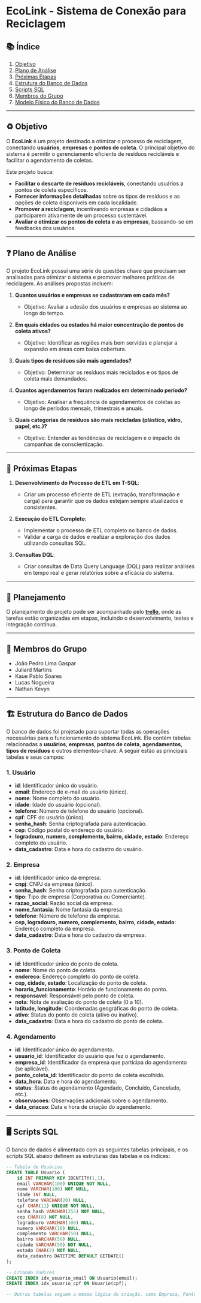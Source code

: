 # EcoLink - Sistema de Conexão para Reciclagem

## 📚 Índice

1. [Objetivo](#objetivo)
2. [Plano de Análise](#plano-de-analise)
3. [Próximas Etapas](#proximas-etapas)
4. [Estrutura do Banco de Dados](#estrutura-do-banco-de-dados)
5. [Scripts SQL](#scripts-sql)
6. [Membros do Grupo](#membros-do-grupo)
7. [Modelo Físico do Banco de Dados](#modelo-fisico-do-banco-de-dados)

---

<a id="objetivo"></a>
## ♻️ Objetivo

O **EcoLink** é um projeto destinado a otimizar o processo de reciclagem, conectando **usuários**, **empresas** e **pontos de coleta**. O principal objetivo do sistema é permitir o gerenciamento eficiente de resíduos recicláveis e facilitar o agendamento de coletas.

Este projeto busca:

* **Facilitar o descarte de resíduos recicláveis**, conectando usuários a pontos de coleta específicos.
* **Fornecer informações detalhadas** sobre os tipos de resíduos e as opções de coleta disponíveis em cada localidade.
* **Promover a reciclagem**, incentivando empresas e cidadãos a participarem ativamente de um processo sustentável.
* **Avaliar e otimizar os pontos de coleta e as empresas**, baseando-se em feedbacks dos usuários.

---

<a id="plano-de-analise"></a>
## ❓ Plano de Análise

O projeto EcoLink possui uma série de questões chave que precisam ser analisadas para otimizar o sistema e promover melhores práticas de reciclagem. As análises propostas incluem:

1. **Quantos usuários e empresas se cadastraram em cada mês?**

   * Objetivo: Avaliar a adesão dos usuários e empresas ao sistema ao longo do tempo.

2. **Em quais cidades ou estados há maior concentração de pontos de coleta ativos?**

   * Objetivo: Identificar as regiões mais bem servidas e planejar a expansão em áreas com baixa cobertura.

3. **Quais tipos de resíduos são mais agendados?**

   * Objetivo: Determinar os resíduos mais reciclados e os tipos de coleta mais demandados.

4. **Quantos agendamentos foram realizados em determinado período?**

   * Objetivo: Analisar a frequência de agendamentos de coletas ao longo de períodos mensais, trimestrais e anuais.

5. **Quais categorias de resíduos são mais recicladas (plástico, vidro, papel, etc.)?**

   * Objetivo: Entender as tendências de reciclagem e o impacto de campanhas de conscientização.

---

<a id="proximas-etapas"></a>
## 📆 Próximas Etapas

1. **Desenvolvimento do Processo de ETL em T-SQL**:

   * Criar um processo eficiente de ETL (extração, transformação e carga) para garantir que os dados estejam sempre atualizados e consistentes.

2. **Execução do ETL Completo**:

   * Implementar o processo de ETL completo no banco de dados.
   * Validar a carga de dados e realizar a exploração dos dados utilizando consultas SQL.

3. **Consultas DQL**:

   * Criar consultas de Data Query Language (DQL) para realizar análises em tempo real e gerar relatórios sobre a eficácia do sistema.

---

## 📌 Planejamento

O planejamento do projeto pode ser acompanhado pelo **[trello](https://trello.com/b/IYqji8Ii/meu-quadro-do-trello)**, onde as tarefas estão organizadas em etapas, incluindo o desenvolvimento, testes e integração contínua.

---

<a id="membros-do-grupo"></a>
## 👥 Membros do Grupo

* João Pedro Lima Gaspar
* Juliard Martins
* Kaue Pablo Soares
* Lucas Nogueira
* Nathan Kevyn

---

<a id="estrutura-do-banco-de-dados"></a>
## 🏗️ Estrutura do Banco de Dados

O banco de dados foi projetado para suportar todas as operações necessárias para o funcionamento do sistema EcoLink. Ele contém tabelas relacionadas a **usuários**, **empresas**, **pontos de coleta**, **agendamentos**, **tipos de resíduos** e outros elementos-chave. A seguir estão as principais tabelas e seus campos:

### 1. **Usuário**

* **id**: Identificador único do usuário.
* **email**: Endereço de e-mail do usuário (único).
* **nome**: Nome completo do usuário.
* **idade**: Idade do usuário (opcional).
* **telefone**: Número de telefone do usuário (opcional).
* **cpf**: CPF do usuário (único).
* **senha_hash**: Senha criptografada para autenticação.
* **cep**: Código postal do endereço do usuário.
* **logradouro, numero, complemento, bairro, cidade, estado**: Endereço completo do usuário.
* **data_cadastro**: Data e hora do cadastro do usuário.

### 2. **Empresa**

* **id**: Identificador único da empresa.
* **cnpj**: CNPJ da empresa (único).
* **senha_hash**: Senha criptografada para autenticação.
* **tipo**: Tipo de empresa (Corporativa ou Comerciante).
* **razao_social**: Razão social da empresa.
* **nome_fantasia**: Nome fantasia da empresa.
* **telefone**: Número de telefone da empresa.
* **cep, logradouro, numero, complemento, bairro, cidade, estado**: Endereço completo da empresa.
* **data_cadastro**: Data e hora do cadastro da empresa.

### 3. **Ponto de Coleta**

* **id**: Identificador único do ponto de coleta.
* **nome**: Nome do ponto de coleta.
* **endereco**: Endereço completo do ponto de coleta.
* **cep, cidade, estado**: Localização do ponto de coleta.
* **horario_funcionamento**: Horário de funcionamento do ponto.
* **responsavel**: Responsável pelo ponto de coleta.
* **nota**: Nota de avaliação do ponto de coleta (0 a 10).
* **latitude, longitude**: Coordenadas geográficas do ponto de coleta.
* **ativo**: Status do ponto de coleta (ativo ou inativo).
* **data_cadastro**: Data e hora do cadastro do ponto de coleta.

### 4. **Agendamento**

* **id**: Identificador único do agendamento.
* **usuario_id**: Identificador do usuário que fez o agendamento.
* **empresa_id**: Identificador da empresa que participa do agendamento (se aplicável).
* **ponto_coleta_id**: Identificador do ponto de coleta escolhido.
* **data_hora**: Data e hora do agendamento.
* **status**: Status do agendamento (Agendado, Concluído, Cancelado, etc.).
* **observacoes**: Observações adicionais sobre o agendamento.
* **data_criacao**: Data e hora de criação do agendamento.

---

<a id="scripts-sql"></a>
## 🖥️ Scripts SQL

O banco de dados é alimentado com as seguintes tabelas principais, e os scripts SQL abaixo definem as estruturas das tabelas e os índices:

```sql
-- Tabela de Usuários
CREATE TABLE Usuario (
    id INT PRIMARY KEY IDENTITY(1,1),
    email VARCHAR(100) UNIQUE NOT NULL,
    nome VARCHAR(100) NOT NULL,
    idade INT NULL,
    telefone VARCHAR(20) NULL,
    cpf CHAR(11) UNIQUE NOT NULL,
    senha_hash VARCHAR(255) NOT NULL,
    cep CHAR(8) NOT NULL,
    logradouro VARCHAR(100) NULL,
    numero VARCHAR(10) NULL,
    complemento VARCHAR(50) NULL,
    bairro VARCHAR(50) NULL,
    cidade VARCHAR(50) NOT NULL,
    estado CHAR(2) NOT NULL,
    data_cadastro DATETIME DEFAULT GETDATE()
);

-- Criando índices
CREATE INDEX idx_usuario_email ON Usuario(email);
CREATE INDEX idx_usuario_cpf ON Usuario(cpf);

-- Outras tabelas seguem a mesma lógica de criação, como Empresa, PontoColeta, Agendamento, etc.
